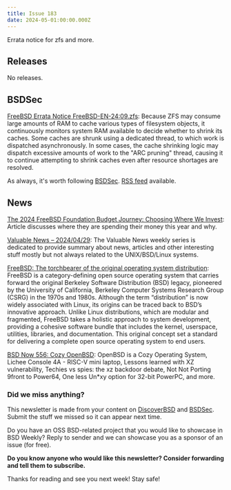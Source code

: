 ```yaml
---
title: Issue 183
date: 2024-05-01:00:00.000Z
---
```


Errata notice for zfs and more.

<!-- more -->

## Releases

No releases.

## BSDSec

[FreeBSD Errata Notice FreeBSD-EN-24:09.zfs](https://bsdsec.net/articles/freebsd-errata-notice-freebsd-en-24-09-zfs?utm_source=bsdweekly): Because ZFS may consume large amounts of RAM to cache various types of filesystem objects, it continuously monitors system RAM available to decide whether to shrink its caches. Some caches are shrunk using a dedicated thread, to which work is dispatched asynchronously. In some cases, the cache shrinking logic may dispatch excessive amounts of work to the "ARC pruning" thread, causing it to continue attempting to shrink caches even after resource shortages are resolved.

As always, it's worth following [BSDSec](https://bsdsec.net). [RSS feed](https://bsdsec.net/articles.atom) available.

## News

[The 2024 FreeBSD Foundation Budget Journey: Choosing Where We Invest](https://freebsdfoundation.org/blog/the-2024-freebsd-foundation-budget-journey-choosing-where-we-invest/?utm_source=bsdweekly): Article discusses where they are spending their money this year and why.

[Valuable News – 2024/04/29](https://vermaden.wordpress.com/2024/04/29/valuable-news-2024-04-29/?utm_source=bsdweekly): The Valuable News weekly series is dedicated to provide summary about news, articles and other interesting stuff mostly but not always related to the UNIX/BSD/Linux systems.

[FreeBSD: The torchbearer of the original operating system distribution](https://freebsdfoundation.org/blog/freebsd-the-torchbearer-of-the-original-operating-system-distribution/?utm_source=bsdweekly): FreeBSD is a category-defining open source operating system that carries forward the original Berkeley Software Distribution (BSD) legacy, pioneered by the University of California, Berkeley Computer Systems Research Group (CSRG) in the 1970s and 1980s. Although the term “distribution” is now widely associated with Linux, its origins can be traced back to BSD’s innovative approach. Unlike Linux distributions, which are modular and fragmented, FreeBSD takes a holistic approach to system development, providing a cohesive software bundle that includes the kernel, userspace, utilities, libraries, and documentation. This original concept set a standard for delivering a complete open source operating system to end users.

[BSD Now 556: Cozy OpenBSD](https://www.bsdnow.tv/556?utm_source=bsdweekly): OpenBSD is a Cozy Operating System, Lichee Console 4A - RISC-V mini laptop, Lessons learned with XZ vulnerability, Techies vs spies: the xz backdoor debate, Not Not Porting 9front to Power64, One less Un*xy option for 32-bit PowerPC, and more.

### Did we miss anything?

This newsletter is made from your content on [DiscoverBSD](https://discoverbsd.com) and [BSDSec](https://bsdsec.net). Submit the stuff we missed so it can appear next time.

Do you have an OSS BSD-related project that you would like to showcase in BSD Weekly? Reply to sender and we can showcase you as a sponsor of an issue (for free).

**Do you know anyone who would like this newsletter? Consider forwarding and tell them to subscribe.**

Thanks for reading and see you next week! Stay safe!
